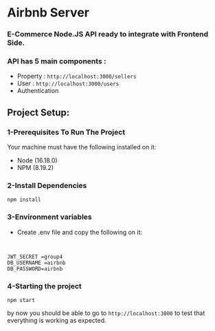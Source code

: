 # Airbnb Server

### E-Commerce Node.JS API ready to integrate with Frontend Side.

### API has 5 main components :

- Property : `http://localhost:3000/sellers`
- User : `http://localhost:3000/users`
- Authentication


## Project Setup:
### 1-Prerequisites To Run The Project
Your machine must have the following installed on it:
- Node (16.18.0)
- NPM (8.19.2)


### 2-Install Dependencies

```
npm install
```

### 3-Environment variables

* Create .env file and copy the following on it:

```


JWT_SECRET =group4
DB_USERNAME =airbnb
DB_PASSWORD=airbnb

```

### 4-Starting the project
```
npm start
```

by now you should be able to go to `http://localhost:3000` to test that everything is working as expected.

